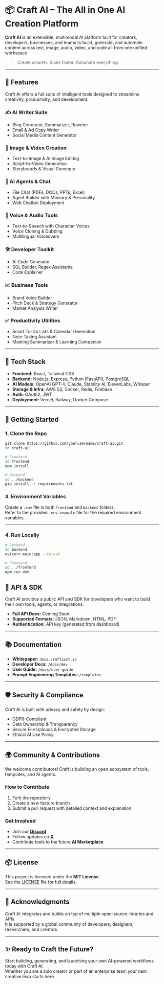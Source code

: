 # 📦 Craft AI – The All in One AI Creation Platform

**Craft AI** is an extensible, multimodal AI platform built for creators, developers, businesses, and teams to build, generate, and automate content across text, image, audio, video, and code all from one unified workspace.

> Create smarter. Scale faster. Automate everything.

---

## 🚀 Features

Craft AI offers a full suite of intelligent tools designed to streamline creativity, productivity, and development.

### ✍️ AI Writer Suite

- Blog Generator, Summarizer, Rewriter  
- Email & Ad Copy Writer  
- Social Media Content Generator

### 🎨 Image & Video Creation

- Text-to-Image & AI Image Editing  
- Script-to-Video Generation  
- Storyboards & Visual Concepts

### 🧠 AI Agents & Chat

- File Chat (PDFs, DOCs, PPTs, Excel)  
- Agent Builder with Memory & Personality  
- Web Chatbot Deployment

### 🧬 Voice & Audio Tools

- Text-to-Speech with Character Voices  
- Voice Cloning & Dubbing  
- Multilingual Voiceovers

### 🛠 Developer Toolkit

- AI Code Generator  
- SQL Builder, Regex Assistants  
- Code Explainer

### 📈 Business Tools

- Brand Voice Builder  
- Pitch Deck & Strategy Generator  
- Market Analysis Writer

### ✅ Productivity Utilities

- Smart To-Do Lists & Calendar Generation  
- Note-Taking Assistant  
- Meeting Summarizer & Learning Companion

---

## 🧰 Tech Stack

- **Frontend:** React, Tailwind CSS  
- **Backend:** Node.js, Express, Python (FastAPI), PostgreSQL  
- **AI Models:** OpenAI GPT-4, Claude, Stability AI, ElevenLabs, Whisper  
- **Storage & Infra:** AWS S3, Docker, Redis, Firebase  
- **Auth:** OAuth2, JWT  
- **Deployment:** Vercel, Railway, Docker Compose  

---

## 📄 Getting Started

### 1. Clone the Repo

```bash
git clone https://github.com/yourusername/craft-ai.git
cd craft-ai

# Frontend
cd frontend
npm install

# Backend
cd ../backend
pip install -r requirements.txt
```

### 3. Environment Variables

Create a `.env` file in both `frontend` and `backend` folders.  
Refer to the provided `.env.example` file for the required environment variables.

---

### 4. Run Locally

```bash
# Backend
cd backend
uvicorn main:app --reload

# Frontend
cd ../frontend
npm run dev
```

## 🧪 API & SDK

Craft AI provides a public API and SDK for developers who want to build their own tools, agents, or integrations.

- **Full API Docs:** Coming Soon  
- **Supported Formats:** JSON, Markdown, HTML, PDF  
- **Authentication:** API key (generated from dashboard)

---

## 📚 Documentation

- **Whitepaper:** `docs.craftiest.io`  
- **Developer Docs:** `/docs/dev`  
- **User Guide:** `/docs/user-guide`  
- **Prompt Engineering Templates:** `/templates`

---

## 🛡 Security & Compliance

Craft AI is built with privacy and safety by design:

- GDPR-Compliant  
- Data Ownership & Transparency  
- Secure File Uploads & Encrypted Storage  
- Ethical AI Use Policy

---

## 🌍 Community & Contributions

We welcome contributors! Craft is building an open ecosystem of tools, templates, and AI agents.

### How to Contribute

1. Fork the repository  
2. Create a new feature branch  
3. Submit a pull request with detailed context and explanation

### Get Involved

- Join our **[Discord](https://discord.gg/craftiest)**  
- Follow updates on **[X](https://x.com/craftiest)**  
- Contribute tools to the future **AI Marketplace**

---

## 📦 License

This project is licensed under the **MIT License**.  
See the [LICENSE](./LICENSE) file for full details.

---

## 👋 Acknowledgments

Craft AI integrates and builds on top of multiple open-source libraries and APIs.  
It is supported by a global community of developers, designers, researchers, and creators.

---

## ✨ Ready to Craft the Future?

Start building, generating, and launching your own AI-powered workflows today with Craft AI.  
Whether you are a solo creator or part of an enterprise team your next creative leap starts here.
